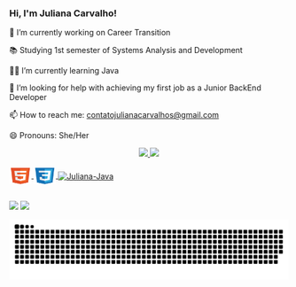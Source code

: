 ### Hi, I'm Juliana Carvalho!
🔭 I’m currently working on Career Transition

📚 Studying 1st semester of Systems Analysis and Development 

👩‍💻 I’m currently learning Java 

🤔 I’m looking for help with achieving my first job as a Junior BackEnd Developer

📫 How to reach me: contatojulianacarvalhos@gmail.com

😄 Pronouns: She/Her 

<div align="center">
  <a href="https://github.com/julianacarvalhos">
  <img width="42%"src="https://github-readme-stats.vercel.app/api?username=julianacarvalhos&show_icons=true&theme=radical&include_all_commits=true&count_private=true"/>
  <img width="50%"src="https://github-readme-stats.vercel.app/api/top-langs/?username=julianacarvalhos&layout=compact&langs_count=7&theme=radical"/>
</div>
  <div style="display: inline_block"><br>
  <img align="center" alt="Juliana-HTML" height="30" width="40" src="https://raw.githubusercontent.com/devicons/devicon/master/icons/html5/html5-original.svg">
  <img align="center" alt="Juliana-CSS" height="30" width="40" src="https://raw.githubusercontent.com/devicons/devicon/master/icons/css3/css3-original.svg">
  <img align="center" alt="Juliana-Java" height="30" width="40" src="https://cdn.jsdelivr.net/gh/devicons/devicon/icons/java/java-original-wordmark.svg">
</div>
  
  ##
  
  <div> 
    <a href = "mailto:contatojulianacarvalhos@gmail.com"><img src="https://img.shields.io/badge/-Gmail-%23333?style=for-the-badge&logo=gmail&logoColor=white" target="_blank"></a>
  <a href="https://www.linkedin.com/in/julianacarvalho11/") target="_blank"><img src="https://img.shields.io/badge/-LinkedIn-%230077B5?style=for-the-badge&logo=linkedin&logoColor=white" target="_blank"></a> 
  
![Snake animation](https://github.com/julianacarvalhos/julianacarvalhos/blob/output/github-contribution-grid-snake.svg)
   
</div>
